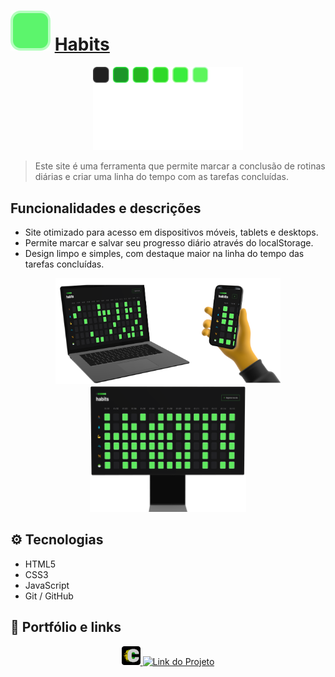 # ![icon](/assets/favicon.svg) [Habits](https://carloscunha611.github.io/habits/)

<div align="center">
    <img src="./assets/logo.svg" alt="Preview" width="240">
</div>

> Este site é uma ferramenta que permite marcar a conclusão de rotinas diárias e criar uma linha do tempo com as tarefas concluídas.

## Funcionalidades e descrições

- Site otimizado para acesso em dispositivos móveis, tablets e desktops.
- Permite marcar e salvar seu progresso diário através do localStorage.
- Design limpo e simples, com destaque maior na linha do tempo das tarefas concluídas.
<div align="center">
  <img src=".github/previwe0.png" alt="Preview" width="360"><img src=".github/previwe1.png" alt="Preview" width="250">
</div>

## ⚙ Tecnologias

- HTML5
- CSS3
- JavaScript
- Git / GitHub

## 🔗 Portfólio e links

<div align="center">
  <a href="https://carloscunha611.github.io/portfolio/">
    <img src="./assets/meuLogo.png" alt="Meu Portfólio">
  </a>
  <a href="https://carloscunha611.github.io/halo-masterChiefCollection/">
    <img src="./assets/logo1.png" alt="Link do Projeto" width="50">
  </a>
</div>

